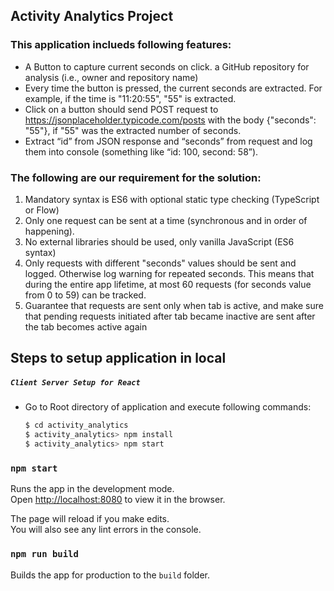 ## Activity Analytics Project

### This application inclueds following features:

* A Button to capture current seconds on click. a GitHub repository for analysis (i.e., owner and repository name)
* Every time the button is pressed, the current seconds are extracted. For example, if the time is "11:20:55", "55" is extracted.
* Click on a button should send POST request to https://jsonplaceholder.typicode.com/posts with the body {"seconds": "55"}, if "55" was the extracted number of seconds.
* Extract “id” from JSON response and “seconds” from request and log them into console (something like “id: 100, second: 58”).

### The following are our requirement for the solution:

1. Mandatory syntax is ES6 with optional static type checking (TypeScript or Flow)
1. Only one request can be sent at a time (synchronous and in order of happening).
1. No external libraries should be used, only vanilla JavaScript (ES6 syntax)
1. Only requests with different "seconds" values should be sent and logged. Otherwise log warning for repeated seconds. This means that during the entire app lifetime, at most 60 requests (for seconds value from 0 to 59) can be tracked.
1. Guarantee that requests are sent only when tab is active, and make sure that pending requests initiated after tab became inactive are sent after the tab becomes active again


## Steps to setup application in local

##### `Client Server Setup for React`
* Go to Root directory of application and execute following commands:
    ```sh
    $ cd activity_analytics
    $ activity_analytics> npm install
    $ activity_analytics> npm start
    ```
### `npm start`
Runs the app in the development mode.<br />
Open [http://localhost:8080](http://localhost:8080) to view it in the browser.

The page will reload if you make edits.<br />
You will also see any lint errors in the console.

### `npm run build`

Builds the app for production to the `build` folder.<br />